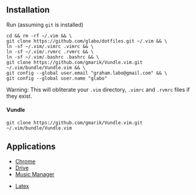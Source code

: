 ## Installation

Run (assuming `git` is installed)

```
cd && rm -rf ~/.vim && \
git clone https://github.com/glabo/dotfiles.git ~/.vim && \
ln -sf ~/.vim/.vimrc .vimrc && \
ln -sf ~/.vim/.rvmrc .rvmrc && \
ln -sf ~/.vim/.bashrc .bashrc && \
git clone https://github.com/gmarik/Vundle.vim.git ~/.vim/bundle/Vundle.vim && \
git config --global user.email "graham.labo@gmail.com" && \
git config --global user.name "glabo"
```

Warning: This will obliterate your `.vim` directory, `.vimrc` and `.rvmrc`
files if they exist.


#### Vundle
    git clone https://github.com/gmarik/Vundle.vim.git ~/.vim/bundle/Vundle.vim

## Applications
* [Chrome](https://support.google.com/chrome/answer/95346?hl=en)
* [Drive](https://www.google.com/drive/download/)
* [Music Manager](https://support.google.com/googleplay/answer/1229970?hl=en)
<!---
* [Postgres.app](http://postgresapp.com/)
* [Java](http://www.oracle.com/technetwork/java/javase/downloads/jdk8-downloads-2133151.html)
-->
* [Latex](http://tug.org/mactex/mactex-download.html)
